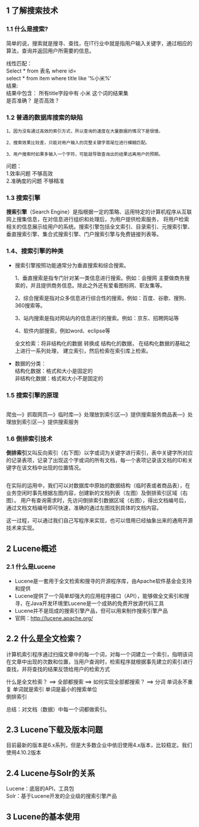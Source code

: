 ## 1 了解搜索技术

### 1.1 什么是搜索?

  简单的说，搜索就是搜寻、查找，在IT行业中就是指用户输入关键字，通过相应的算法，查询并返回用户所需要的信息。
  
  线性匹配：<br>
  	Select * from 表名 where id= <br>
  	select * from item where title like ’%小米%’ <br>
  结果:   <br>
  结果中包含： 所有title字段中有 小米 这个词的结果集 <br>
  是否准确？ 是否高效？
  
  ### 1.2 普通的数据库搜索的缺陷  

	1、因为没有通过高效的索引方式，所以查询的速度在大量数据的情况下是很慢。
 
	2、搜索效果比较差，只能对用户输入的完整关键字首尾位进行模糊匹配。
  
	3、用户搜索时如果多输入一个字符，可能就导致查询出的结果远离用户的预期。
  
  问题：  
 	1.效率问题  不够高效    <br>
  	2.准确度的问题 不够精准
  
  ### 1.3 搜索引擎
  
  **搜索引擎**（Search Engine）是指根据一定的策略、运用特定的计算机程序从互联网上搜集信息，在对信息进行组织和处理后，为用户提供检索服务，
   将用户检索相关的信息展示给用户的系统。搜索引擎包括全文索引、目录索引、元搜索引擎、垂直搜索引擎、集合式搜索引擎、门户搜索引擎与免费链接列表等。

  ### 1.4、搜索引擎的种类
  
* 搜索引擎按照功能通常分为垂直搜索和综合搜索。 <br>

	1、垂直搜索是指专门针对某一类信息进行搜索。例如：会搜网 主要做商务搜索的，并且提供商务信息。除此之外还有爱看图标网、职友集等。 <br>
	
	2、综合搜索是指对众多信息进行综合性的搜索。例如：百度、谷歌、搜狗、360搜索等。 <br>
	
	3、站内搜索是指对网站内的信息进行的搜索。例如：京东、招聘网站等 <br>
	
	4、软件内部搜索，例如word、eclipse等 <br>

  全文检索：将非结构化的数据 转换成  结构化的数据， 在结构化数据的基础之上进行一系列处理， 建立索引，然后检索在索引库上检索。

* 数据的分类： <br>
	结构化数据：格式和大小是固定的  <br>
	非结构化数据：格式和大小不是固定的
	
 ### 1.5 搜索引擎的原理
 
  ![]()
  
  爬虫—》抓取网页—》临时库—》处理放到索引区—》提供搜索服务商品表—》处理放到索引区—》提供搜索服务
  
 ### 1.6 倒排索引技术
 
**倒排索引**又叫反向索引（右下图）以字或词为关键字进行索引，表中关键字所对应的记录表项，记录了出现这个字或词的所有文档，每一个表项记录该文档的ID和关键字在该文档中出现的位置情况。

![]()

  在实际的运用中，我们可以对数据库中原始的数据结构（临时表或者商品表），在业务空闲时事先根据左图内容，创建新的文档列表（左图）及倒排索引区域（右图）。
用户有查询需求时，先访问倒排索引数据区域（右图），得出文档编号后，通过文档文档编号即可快速，准确的通过左图找到具体的文档内容。

这一过程，可以通过我们自己写程序来实现，也可以借用已经抽象出来的通用开源技术来实现。

## 2 Lucene概述


### 2.1 什么是Lucene


* Lucene是一套用于全文检索和搜寻的开源程序库，由Apache软件基金会支持和提供 <br>
* Lucene提供了一个简单却强大的应用程序接口（API），能够做全文索引和搜寻，在Java开发环境里Lucene是一个成熟的免费开放源代码工具 <br>
* Lucene并不是现成的搜索引擎产品，但可以用来制作搜索引擎产品 <br>
* 官网：http://lucene.apache.org/

## 2.2 什么是全文检索？

计算机索引程序通过扫描文章中的每一个词，对每一个词建立一个索引，指明该词在文章中出现的次数和位置，当用户查询时，检索程序就根据事先建立的索引进行查找，并将查找的结果反馈给用户的检索方式 <br>

什么是全文检索？ ==>  全部都搜索  ==> 如何实现全部都搜索？ ==> 分词 单词永不重复 单词就是索引 单词是最小的搜索单位  
倒排索引 <br>

总结：对文档（数据）中每一个词都做索引。

## 2.3 Lucene下载及版本问题

目前最新的版本是6.x系列，但是大多数企业中依旧使用4.x版本，比较稳定。我们使用4.10.2版本

## 2.4 Lucene与Solr的关系

Lucene：底层的API，工具包 <br>
Solr：基于Lucene开发的企业级的搜索引擎产品


## 3 Lucene的基本使用
























